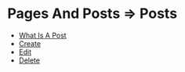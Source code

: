 # Pages And Posts => Posts

  - [What Is A Post](01_what_is_a_post.md) 
  - [Create](02_create.md) 
  - [Edit](03_edit.md) 
  - [Delete](04_delete.md) 
